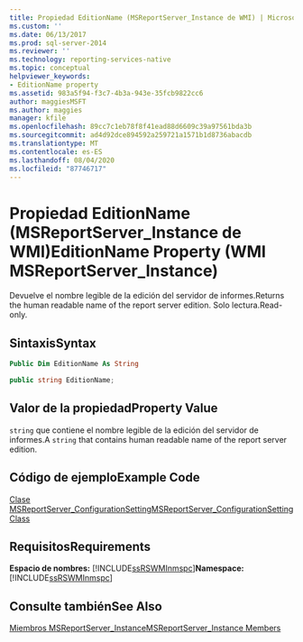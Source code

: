 ```yaml
---
title: Propiedad EditionName (MSReportServer_Instance de WMI) | Microsoft Docs
ms.custom: ''
ms.date: 06/13/2017
ms.prod: sql-server-2014
ms.reviewer: ''
ms.technology: reporting-services-native
ms.topic: conceptual
helpviewer_keywords:
- EditionName property
ms.assetid: 983a5f94-f3c7-4b3a-943e-35fcb9822cc6
author: maggiesMSFT
ms.author: maggies
manager: kfile
ms.openlocfilehash: 89cc7c1eb78f8f41ead88d6609c39a97561bda3b
ms.sourcegitcommit: ad4d92dce894592a259721a1571b1d8736abacdb
ms.translationtype: MT
ms.contentlocale: es-ES
ms.lasthandoff: 08/04/2020
ms.locfileid: "87746717"
---
```

# <a name="editionname-property-wmi-msreportserver_instance"></a><span data-ttu-id="3a2d0-102">Propiedad EditionName (MSReportServer_Instance de WMI)</span><span class="sxs-lookup"><span data-stu-id="3a2d0-102">EditionName Property (WMI MSReportServer_Instance)</span></span>
  <span data-ttu-id="3a2d0-103">Devuelve el nombre legible de la edición del servidor de informes.</span><span class="sxs-lookup"><span data-stu-id="3a2d0-103">Returns the human readable name of the report server edition.</span></span> <span data-ttu-id="3a2d0-104">Solo lectura.</span><span class="sxs-lookup"><span data-stu-id="3a2d0-104">Read-only.</span></span>  
  
## <a name="syntax"></a><span data-ttu-id="3a2d0-105">Sintaxis</span><span class="sxs-lookup"><span data-stu-id="3a2d0-105">Syntax</span></span>  
  
```vb  
Public Dim EditionName As String  
```  
  
```csharp  
public string EditionName;  
```  
  
## <a name="property-value"></a><span data-ttu-id="3a2d0-106">Valor de la propiedad</span><span class="sxs-lookup"><span data-stu-id="3a2d0-106">Property Value</span></span>  
 <span data-ttu-id="3a2d0-107">`string` que contiene el nombre legible de la edición del servidor de informes.</span><span class="sxs-lookup"><span data-stu-id="3a2d0-107">A `string` that contains human readable name of the report server edition.</span></span>  
  
## <a name="example-code"></a><span data-ttu-id="3a2d0-108">Código de ejemplo</span><span class="sxs-lookup"><span data-stu-id="3a2d0-108">Example Code</span></span>  
 [<span data-ttu-id="3a2d0-109">Clase MSReportServer_ConfigurationSetting</span><span class="sxs-lookup"><span data-stu-id="3a2d0-109">MSReportServer_ConfigurationSetting Class</span></span>](msreportserver-configurationsetting-class.md)  
  
## <a name="requirements"></a><span data-ttu-id="3a2d0-110">Requisitos</span><span class="sxs-lookup"><span data-stu-id="3a2d0-110">Requirements</span></span>  
 <span data-ttu-id="3a2d0-111">**Espacio de nombres:** [!INCLUDE[ssRSWMInmspc](../../includes/ssrswminmspc-md.md)]</span><span class="sxs-lookup"><span data-stu-id="3a2d0-111">**Namespace:** [!INCLUDE[ssRSWMInmspc](../../includes/ssrswminmspc-md.md)]</span></span>  
  
## <a name="see-also"></a><span data-ttu-id="3a2d0-112">Consulte también</span><span class="sxs-lookup"><span data-stu-id="3a2d0-112">See Also</span></span>  
 [<span data-ttu-id="3a2d0-113">Miembros MSReportServer_Instance</span><span class="sxs-lookup"><span data-stu-id="3a2d0-113">MSReportServer_Instance Members</span></span>](msreportserver-instance-members.md)  
  
  
